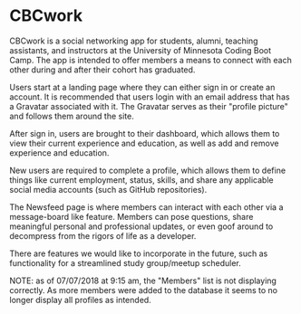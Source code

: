 # CBCwork

CBCwork is a social networking app for students, alumni, teaching assistants, and instructors at the University of Minnesota Coding Boot Camp. The app is intended to offer members a means to connect with each other during and after their cohort has graduated.

Users start at a landing page where they can either sign in or create an account. It is recommended that users login with an email address that has a Gravatar associated with it. The Gravatar serves as their "profile picture" and follows them around the site.

After sign in, users are brought to their dashboard, which allows them to view their current experience and education, as well as add and remove experience and education.

New users are required to complete a profile, which allows them to define things like current employment, status, skills, and share any applicable social media accounts (such as GitHub repositories).

The Newsfeed page is where members can interact with each other via a message-board like feature. Members can pose questions, share meaningful personal and professional updates, or even goof around to decompress from the rigors of life as a developer.

There are features we would like to incorporate in the future, such as functionality for a streamlined study group/meetup scheduler.

NOTE: as of 07/07/2018 at 9:15 am, the "Members" list is not displaying correctly. As more members were added to the database it seems to no longer display all profiles as intended.
